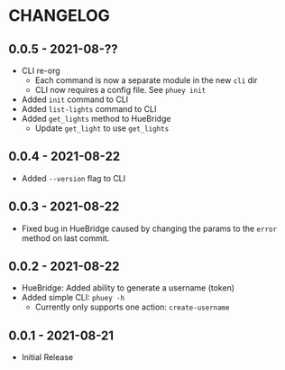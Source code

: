 # CHANGELOG

## 0.0.5 - 2021-08-??
* CLI re-org
  - Each command is now a separate module in the new `cli` dir
  - CLI now requires a config file. See `phuey init`
* Added `init` command to CLI
* Added `list-lights` command to CLI
* Added `get_lights` method to HueBridge
  - Update `get_light` to use `get_lights`

## 0.0.4 - 2021-08-22
* Added `--version` flag to CLI

## 0.0.3 - 2021-08-22
* Fixed bug in HueBridge caused by changing the params to the `error` method
  on last commit.

## 0.0.2 - 2021-08-22
* HueBridge: Added ability to generate a username (token)
* Added simple CLI: `phuey -h`
  - Currently only supports one action: `create-username`

## 0.0.1 - 2021-08-21
* Initial Release
